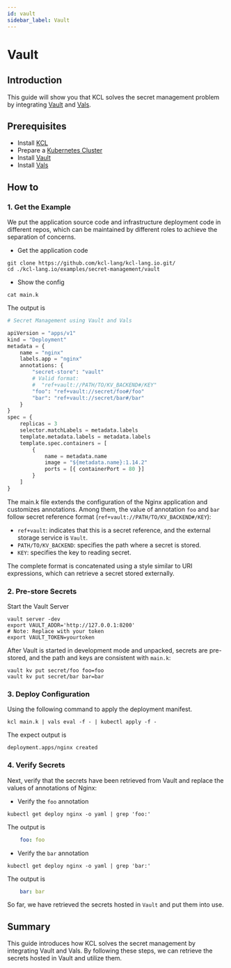 ```yaml
---
id: vault
sidebar_label: Vault
---
```

# Vault

## Introduction

This guide will show you that KCL solves the secret management problem by integrating [Vault](https://developer.hashicorp.com/vault) and [Vals](https://github.com/helmfile/vals).

## Prerequisites

+ Install [KCL](/docs/user_docs/getting-started/install)
+ Prepare a [Kubernetes Cluster](https://kubernetes.io/)
+ Install [Vault](https://developer.hashicorp.com/vault/downloads)
+ Install [Vals](https://github.com/helmfile/vals)

## How to

### 1. Get the Example

We put the application source code and infrastructure deployment code in different repos, which can be maintained by different roles to achieve the separation of concerns.

+ Get the application code

```shell
git clone https://github.com/kcl-lang/kcl-lang.io.git/
cd ./kcl-lang.io/examples/secret-management/vault
```

+ Show the config

```shell
cat main.k
```

The output is

```python
# Secret Management using Vault and Vals

apiVersion = "apps/v1"
kind = "Deployment"
metadata = {
    name = "nginx"
    labels.app = "nginx"
    annotations: {
        "secret-store": "vault"
        # Valid format:
        #  "ref+vault://PATH/TO/KV_BACKEND#/KEY"
        "foo": "ref+vault://secret/foo#/foo"
        "bar": "ref+vault://secret/bar#/bar"
    }
}
spec = {
    replicas = 3
    selector.matchLabels = metadata.labels
    template.metadata.labels = metadata.labels
    template.spec.containers = [
        {
            name = metadata.name
            image = "${metadata.name}:1.14.2"
            ports = [{ containerPort = 80 }]
        }
    ]
}
```

The main.k file extends the configuration of the Nginx application and customizes annotations. Among them, the value of annotation `foo` and `bar` follow secret reference format (`ref+vault://PATH/TO/KV_BACKEND#/KEY`):

+ `ref+vault`: indicates that this is a secret reference, and the external storage service is `Vault`.
+ `PATH/TO/KV_BACKEND`: specifies the path where a secret is stored.
+ `KEY`: specifies the key to reading secret.

The complete format is concatenated using a style similar to URI expressions, which can retrieve a secret stored externally.

### 2. Pre-store Secrets

Start the Vault Server

```shell
vault server -dev
export VAULT_ADDR='http://127.0.0.1:8200'
# Note: Replace with your token 
export VAULT_TOKEN=yourtoken
```

After Vault is started in development mode and unpacked, secrets are pre-stored, and the path and keys are consistent with `main.k`:

```shell
vault kv put secret/foo foo=foo
vault kv put secret/bar bar=bar
```

### 3. Deploy Configuration

Using the following command to apply the deployment manifest.

```shell
kcl main.k | vals eval -f - | kubectl apply -f -
```

The expect output is

```shell
deployment.apps/nginx created
```

### 4. Verify Secrets

Next, verify that the secrets have been retrieved from Vault and replace the values of annotations of Nginx:

+ Verify the `foo` annotation

```shell
kubectl get deploy nginx -o yaml | grep 'foo:'
```

The output is

```yaml
    foo: foo
```

+ Verify the `bar` annotation

```shell
kubectl get deploy nginx -o yaml | grep 'bar:'
```

The output is

```yaml
    bar: bar
```

So far, we have retrieved the secrets hosted in `Vault` and put them into use.

## Summary

This guide introduces how KCL solves the secret management by integrating Vault and Vals. By following these steps, we can retrieve the secrets hosted in Vault and utilize them.
